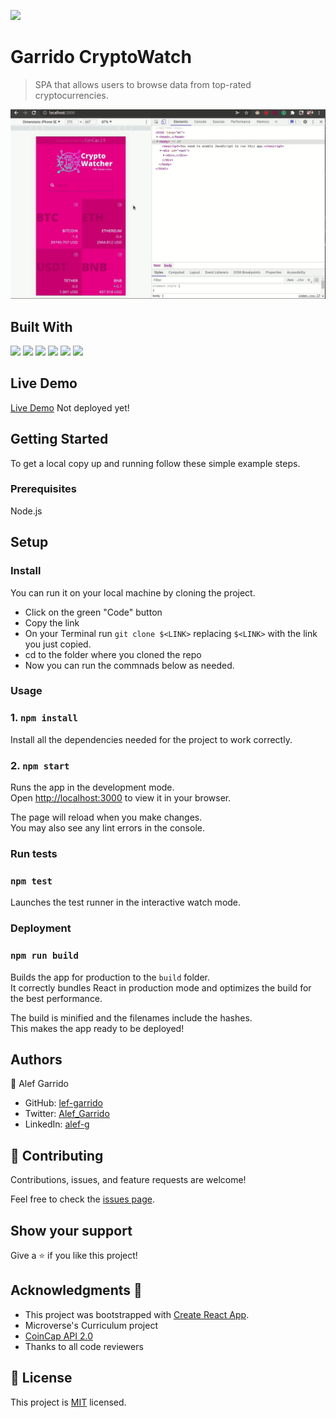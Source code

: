 ![](https://img.shields.io/badge/Microverse-blueviolet)

# Garrido CryptoWatch

> SPA that allows users to browse data from top-rated cryptocurrencies. 

![](./src/assets/app-screencast.gif)


## Built With

![](https://img.shields.io/badge/JavaScript-323330?style=for-the-badge&logo=javascript&logoColor=F7DF1E)
![](https://img.shields.io/badge/HTML5-E34F26?style=for-the-badge&logo=html5&logoColor=white) 
![](https://img.shields.io/badge/CSS3-1572B6?style=for-the-badge&logo=css3&logoColor=white) 
![](https://img.shields.io/badge/React-20232A?style=for-the-badge&logo=react&logoColor=61DAFB)
![](https://img.shields.io/badge/React_Router-CA4245?style=for-the-badge&logo=react-router&logoColor=white)
![](https://img.shields.io/badge/Redux-593D88?style=for-the-badge&logo=redux&logoColor=white)


## Live Demo

[Live Demo](URL) Not deployed yet!

## Getting Started

To get a local copy up and running follow these simple example steps.

### Prerequisites

Node.js

## Setup

### Install

You can run it on your local machine by cloning the project.

- Click on the green "Code" button
- Copy the link
- On your Terminal run `git clone $<LINK>` replacing `$<LINK>` with the link you just copied.
- cd to the folder where you cloned the repo
- Now you can run the commnads below as needed.

### Usage

### 1. `npm install`

Install all the dependencies needed for the project to work correctly.

### 2. `npm start`

Runs the app in the development mode.\
Open [http://localhost:3000](http://localhost:3000) to view it in your browser.

The page will reload when you make changes.\
You may also see any lint errors in the console.

### Run tests

### `npm test`

Launches the test runner in the interactive watch mode.

### Deployment

### `npm run build`

Builds the app for production to the `build` folder.\
It correctly bundles React in production mode and optimizes the build for the best performance.

The build is minified and the filenames include the hashes.\
This makes the app ready to be deployed!

## Authors

👤 Alef Garrido

- GitHub: [lef-garrido](https://github.com/alef-garrido)
- Twitter: [Alef_Garrido](https://twitter.com/Alef_Garrido)
- LinkedIn: [alef-g](https://www.linkedin.com/in/alef-g/)

## 🤝 Contributing

Contributions, issues, and feature requests are welcome!

Feel free to check the [issues page](https://github.com/alef-garrido/m3w1-react/issues).

## Show your support

Give a ⭐️ if you like this project!

## Acknowledgments 🤝

- This project was bootstrapped with [Create React App](https://github.com/facebook/create-react-app).
- Microverse's Curriculum project
- [CoinCap API 2.0](https://docs.coincap.io/)
- Thanks to all code reviewers

## 📝 License

This project is [MIT](./LICENSE.md) licensed.